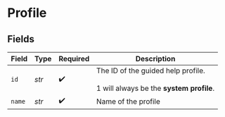 # Profile


## Fields

| Field                                                                            | Type                                                                             | Required                                                                         | Description                                                                      |
| -------------------------------------------------------------------------------- | -------------------------------------------------------------------------------- | -------------------------------------------------------------------------------- | -------------------------------------------------------------------------------- |
| `id`                                                                             | *str*                                                                            | :heavy_check_mark:                                                               | The ID of the guided help profile.<br><br/>1 will always be the **system profile**.<br/> |
| `name`                                                                           | *str*                                                                            | :heavy_check_mark:                                                               | Name of the profile                                                              |